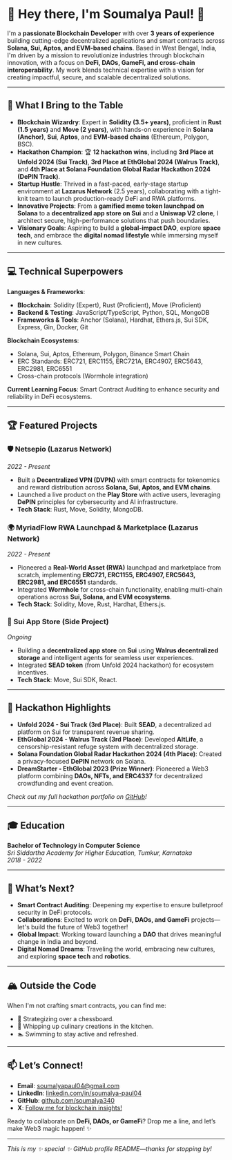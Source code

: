 # 👋 Hey there, I'm Soumalya Paul! 🚀

I'm a **passionate Blockchain Developer** with over **3 years of experience** building cutting-edge decentralized applications and smart contracts across **Solana, Sui, Aptos, and EVM-based chains**. Based in West Bengal, India, I'm driven by a mission to revolutionize industries through blockchain innovation, with a focus on **DeFi, DAOs, GameFi, and cross-chain interoperability**. My work blends technical expertise with a vision for creating impactful, secure, and scalable decentralized solutions.

---

## 🌟 What I Bring to the Table

- **Blockchain Wizardry**: Expert in **Solidity (3.5+ years)**, proficient in **Rust (1.5 years)** and **Move (2 years)**, with hands-on experience in **Solana (Anchor)**, **Sui**, **Aptos**, and **EVM-based chains** (Ethereum, Polygon, BSC).
- **Hackathon Champion**: 🏆 **12 hackathon wins**, including **3rd Place at Unfold 2024 (Sui Track)**, **3rd Place at EthGlobal 2024 (Walrus Track)**, and **4th Place at Solana Foundation Global Radar Hackathon 2024 (DePIN Track)**.
- **Startup Hustle**: Thrived in a fast-paced, early-stage startup environment at **Lazarus Network** (2.5 years), collaborating with a tight-knit team to launch production-ready DeFi and RWA platforms.
- **Innovative Projects**: From a **gamified meme token launchpad on Solana** to a **decentralized app store on Sui** and a **Uniswap V2 clone**, I architect secure, high-performance solutions that push boundaries.
- **Visionary Goals**: Aspiring to build a **global-impact DAO**, explore **space tech**, and embrace the **digital nomad lifestyle** while immersing myself in new cultures.

---

## 💻 Technical Superpowers

**Languages & Frameworks**:
- **Blockchain**: Solidity (Expert), Rust (Proficient), Move (Proficient)
- **Backend & Testing**: JavaScript/TypeScript, Python, SQL, MongoDB
- **Frameworks & Tools**: Anchor (Solana), Hardhat, Ethers.js, Sui SDK, Express, Gin, Docker, Git

**Blockchain Ecosystems**:
- Solana, Sui, Aptos, Ethereum, Polygon, Binance Smart Chain
- ERC Standards: ERC721, ERC1155, ERC721A, ERC4907, ERC5643, ERC2981, ERC6551
- Cross-chain protocols (Wormhole integration)

**Current Learning Focus**: Smart Contract Auditing to enhance security and reliability in DeFi ecosystems.

---

## 🏆 Featured Projects

### 🛡️ Netsepio (Lazarus Network)  
*2022 - Present*  
- Built a **Decentralized VPN (DVPN)** with smart contracts for tokenomics and reward distribution across **Solana, Sui, Aptos, and EVM chains**.  
- Launched a live product on the **Play Store** with active users, leveraging **DePIN** principles for cybersecurity and AI infrastructure.  
- **Tech Stack**: Rust, Move, Solidity, MongoDB.

### 🌍 MyriadFlow RWA Launchpad & Marketplace (Lazarus Network)  
*2022 - Present*  
- Pioneered a **Real-World Asset (RWA)** launchpad and marketplace from scratch, implementing **ERC721, ERC1155, ERC4907, ERC5643, ERC2981, and ERC6551** standards.  
- Integrated **Wormhole** for cross-chain functionality, enabling multi-chain operations across **Sui, Solana, and EVM ecosystems**.  
- **Tech Stack**: Solidity, Move, Rust, Hardhat, Ethers.js.


### 🏬 Sui App Store (Side Project)  
*Ongoing*  
- Building a **decentralized app store** on **Sui** using **Walrus decentralized storage** and intelligent agents for seamless user experiences.  
- Integrated **SEAD token** (from Unfold 2024 hackathon) for ecosystem incentives.  
- **Tech Stack**: Move, Sui SDK, React.

---

## 🥇 Hackathon Highlights

- **Unfold 2024 - Sui Track (3rd Place)**: Built **SEAD**, a decentralized ad platform on Sui for transparent revenue sharing.  
- **EthGlobal 2024 - Walrus Track (3rd Place)**: Developed **AltLife**, a censorship-resistant refuge system with decentralized storage.  
- **Solana Foundation Global Radar Hackathon 2024 (4th Place)**: Created a privacy-focused **DePIN** network on Solana.  
- **DreamStarter - EthGlobal 2023 (Prize Winner)**: Pioneered a Web3 platform combining **DAOs, NFTs, and ERC4337** for decentralized crowdfunding and event creation.

*Check out my full hackathon portfolio on [GitHub](https://github.com/soumalya340)!*

---

## 🎓 Education

**Bachelor of Technology in Computer Science**  
*Sri Siddartha Academy for Higher Education, Tumkur, Karnataka*  
*2018 - 2022*

---

## 🌱 What’s Next?

- **Smart Contract Auditing**: Deepening my expertise to ensure bulletproof security in DeFi protocols.  
- **Collaborations**: Excited to work on **DeFi, DAOs, and GameFi** projects—let's build the future of Web3 together!  
- **Global Impact**: Working toward launching a **DAO** that drives meaningful change in India and beyond.  
- **Digital Nomad Dreams**: Traveling the world, embracing new cultures, and exploring **space tech** and **robotics**.

---

## 🏔 Outside the Code

When I'm not crafting smart contracts, you can find me:  
- 🧩 Strategizing over a chessboard.  
- 🍳 Whipping up culinary creations in the kitchen.  
- 🏊 Swimming to stay active and refreshed.

---

## 📫 Let’s Connect!

- **Email**: [soumalyapaul04@gmail.com](mailto:soumalyapaul04@gmail.com)  
- **LinkedIn**: [linkedin.com/in/soumalya-paul04](https://linkedin.com/in/soumalya-paul04)  
- **GitHub**: [github.com/soumalya340](https://github.com/soumalya340)  
- **X**: [Follow me for blockchain insights!](https://twitter.com/soumalyapaul19)  

Ready to collaborate on **DeFi, DAOs, or GameFi**? Drop me a line, and let’s make Web3 magic happen! ✨

---

*This is my ✨ special ✨ GitHub profile README—thanks for stopping by!*
